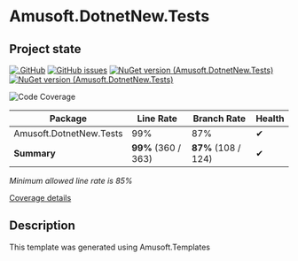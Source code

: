 # Amusoft.DotnetNew.Tests

## Project state

[![.GitHub](https://github.com/taori/Amusoft.DotnetNew.Tests/actions/workflows/CI.yml/badge.svg)](https://github.com/taori/Amusoft.DotnetNew.Tests/actions/workflows/CI.yml)
[![GitHub issues](https://img.shields.io/github/issues/taori/Amusoft.DotnetNew.Tests)](https://github.com/taori/Amusoft.DotnetNew.Tests/issues)
[![NuGet version (Amusoft.DotnetNew.Tests)](https://img.shields.io/nuget/v/Amusoft.DotnetNew.Tests.svg)](https://www.nuget.org/packages/Amusoft.DotnetNew.Tests/)
[![NuGet version (Amusoft.DotnetNew.Tests)](https://img.shields.io/nuget/vpre/Amusoft.DotnetNew.Tests.svg)](https://www.nuget.org/packages/Amusoft.DotnetNew.Tests/latest/prerelease)

<!--CoverageStart-->
![Code Coverage](https://img.shields.io/badge/Code%20Coverage-99%25-success?style=flat)

Package | Line Rate | Branch Rate | Health
-------- | --------- | ----------- | ------
Amusoft.DotnetNew.Tests | 99% | 87% | ✔
**Summary** | **99%** (360 / 363) | **87%** (108 / 124) | ✔

_Minimum allowed line rate is 85%_

[Coverage details](https://taori.github.io/Amusoft.DotnetNew.Tests)
<!--CoverageEnd-->

## Description

This template was generated using Amusoft.Templates